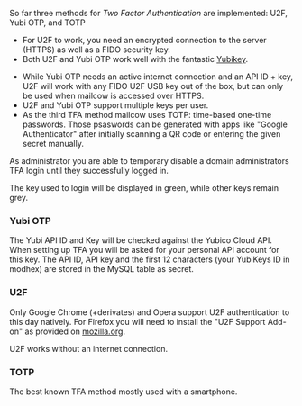 So far three methods for *Two Factor Authentication* are implemented: U2F, Yubi OTP, and TOTP

- For U2F to work, you need an encrypted connection to the server (HTTPS) as well as a FIDO security key.
- Both U2F and Yubi OTP work well with the fantastic [Yubikey](https://www.yubico.com).
<!-- @andryyy, ich bin mir nicht sicher, was du mit diesem Absatz sagen möchtest, Yubi OTP oder U2F? -->
- While Yubi OTP needs an active internet connection and an API ID + key, U2F will work with any FIDO U2F USB key out of the box, but can only be used when mailcow is accessed over HTTPS.
- U2F and Yubi OTP support multiple keys per user.
- As the third TFA method mailcow uses TOTP: time-based one-time passwords. Those psaswords can be generated with apps like "Google Authenticator" after initially scanning a QR code or entering the given secret manually.

As administrator you are able to temporary disable a domain administrators TFA login until they successfully logged in.

The key used to login will be displayed in green, while other keys remain grey.

### Yubi OTP

The Yubi API ID and Key will be checked against the Yubico Cloud API. When setting up TFA you will be asked for your personal API account for this key.
The API ID, API key and the first 12 characters (your YubiKeys ID in modhex) are stored in the MySQL table as secret.

### U2F

Only Google Chrome (+derivates) and Opera support U2F authentication to this day natively.
For Firefox you will need to install the "U2F Support Add-on" as provided on [mozilla.org](https://addons.mozilla.org/en-US/firefox/addon/u2f-support-add-on/).

U2F works without an internet connection.

### TOTP

The best known TFA method mostly used with a smartphone.
